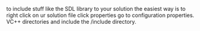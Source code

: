 

to include stuff like the SDL library to your solution the easiest way is to right click on ur solution file click properties go to configuration properties. VC++ directories and include the /include directory.